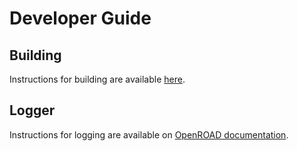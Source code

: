 # Developer Guide

## Building

Instructions for building are available [here](../user/GettingStarted.md).

## Logger

Instructions for logging are available on [OpenROAD documentation](https://openroad.readthedocs.io/en/latest/contrib/Logger.html).